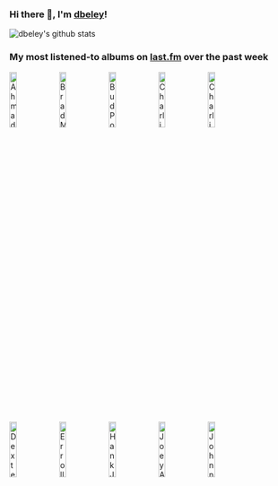 ### Hi there 👋, I'm [dbeley](https://dbeley.ovh/en)!

![dbeley's github stats](https://github-readme-stats.vercel.app/api?username=dbeley)

### My most listened-to albums on [last.fm](https://www.last.fm/user/d_beley) over the past week

[<img src='https://lastfm.freetls.fastly.net/i/u/300x300/f1f0ad12ae4c8556e149a34718f4653d.jpg' width='16%' height='16%' alt='Ahmad Jamal - Tranquility'>](https://www.last.fm/music/ahmad%2bjamal/tranquility)&nbsp;
[<img src='https://lastfm.freetls.fastly.net/i/u/300x300/b7a86fff37d74bcacb8bba15e03ed121.jpg' width='16%' height='16%' alt='Brad Mehldau Trio - Live at Stockholm Concerthouse'>](https://www.last.fm/music/brad%2bmehldau%2btrio/live%2bat%2bstockholm%2bconcerthouse)&nbsp;
[<img src='https://lastfm.freetls.fastly.net/i/u/300x300/a9fe39230256a4accc7f7f9f9fe6bd99.jpg' width='16%' height='16%' alt='Bud Powell - The Complete Blue Note and Roost Recordings'>](https://www.last.fm/music/bud%2bpowell/the%2bcomplete%2bblue%2bnote%2band%2broost%2brecordings)&nbsp;
[<img src='https://lastfm.freetls.fastly.net/i/u/300x300/ed4578850df3ba21902eabcf7c5707b5.jpg' width='16%' height='16%' alt='Charlie Parker - Charlie Parker With Strings'>](https://www.last.fm/music/charlie%2bparker/charlie%2bparker%2bwith%2bstrings)&nbsp;
[<img src='https://lastfm.freetls.fastly.net/i/u/300x300/78ff73f2f614a8533280f28637daedc6.jpg' width='16%' height='16%' alt='Charlie Parker - Yardbird Suite: The Ultimate Charlie Parker Collection'>](https://www.last.fm/music/charlie%2bparker/yardbird%2bsuite%253a%2bthe%2bultimate%2bcharlie%2bparker%2bcollection)&nbsp;
<br>
[<img src='https://lastfm.freetls.fastly.net/i/u/300x300/08e5e8f8d2b7ca0eeffc460018e3a096.jpg' width='16%' height='16%' alt='Dexter Gordon - Dexter Blows Hot and Cool'>](https://www.last.fm/music/dexter%2bgordon/dexter%2bblows%2bhot%2band%2bcool)&nbsp;
[<img src='https://lastfm.freetls.fastly.net/i/u/300x300/72d0a7e1224342dca9b75fda2777fa0f.jpg' width='16%' height='16%' alt='Erroll Garner - Solitaire'>](https://www.last.fm/music/erroll%2bgarner/solitaire)&nbsp;
[<img src='https://lastfm.freetls.fastly.net/i/u/300x300/c5e3a2960ce8af5af92ac0e555655353.jpg' width='16%' height='16%' alt='Hank Jones - Bop Redux'>](https://www.last.fm/music/hank%2bjones/%2527bop%2bredux)&nbsp;
[<img src='https://lastfm.freetls.fastly.net/i/u/300x300/71935e2f042bef5c74cd4a483dd0cb4d.png' width='16%' height='16%' alt='Joey Alexander - Continuance'>](https://www.last.fm/music/joey%2balexander/continuance)&nbsp;
[<img src='https://lastfm.freetls.fastly.net/i/u/300x300/a41591e10a5a42a2c2dadc1ae292510f.jpg' width='16%' height='16%' alt='Johnny Hammond - Gears'>](https://www.last.fm/music/johnny%2bhammond/gears)&nbsp;
<br>
